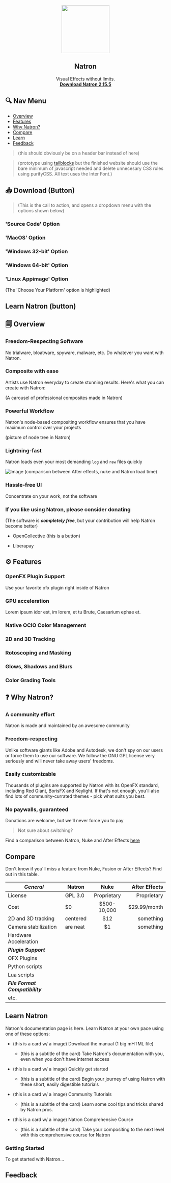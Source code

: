 <p align="center">
  <a href="https://natrongithub.github.io/">
    <img src="https://avatars3.githubusercontent.com/u/34493846?s=200&v=4" width="150">
  </a>
</p>



<h2 align="center">Natron</h2>

<p align="center">
  Visual Effects without limits.
  <br class=>
  <a href="https://natrongithub.github.io/"><strong>Download Natron 2.15.5</strong></a>
  <br>
</p>

## 🔍 Nav Menu

- [Overview](#overview)
- [Features](#features)
- [Why Natron?](#why-natron?)
- [Compare](#compare)
- [Learn](#getting-started)
- [Feedback](#feedback)

> (this should obviously be on a header bar instead of here)

> (prototype using [tailblocks](https://github.com/mertJF/tailblocks) but the finished website should use the bare minimum of javascript needed and delete unnecesary CSS rules using purifyCSS. All text uses the Inter Font.)

## 📥 Download (Button)

> (This is the call to action, and opens a dropdown menu with the options shown below)

### 'Source Code' Option

### 'MacOS' Option

### 'Windows 32-bit' Option

### 'Windows 64-bit' Option

### 'Linux Appimage' Option

(The 'Choose Your Platform' option is highlighted)

## Learn Natron (button)

## 🗐 Overview

### Freedom-Respecting Software

No trialware, bloatware, spyware, malware, etc. Do whatever you want with Natron.

### Composite with ease

Artists use Natron everyday to create stunning results. Here's what you can create with Natron:

(A carousel of professional composites made in Natron)

### Powerful Workflow

Natron's node-based compositing workflow ensures that you have maximum control over your projects

(picture of node tree in Natron)

### Lightning-fast

Natron loads even your most demanding `log` and `raw` files quickly

![Image](https://iili.io/JNoEyg.png)
(comparison between After effects, nuke and Natron load time)

### Hassle-free UI

Concentrate on your work, not the software

### If you like using Natron, please consider donating

(The software is ***completely free***, but your contribution will help Natron become better)

* OpenCollective (this is a button)

* Liberapay

## ⚙️ Features

### OpenFX Plugin Support

Use your favorite ofx plugin right inside of Natron

### GPU acceleration

Lorem ipsum idor est, im lorem, et tu Brute, Caesarium ephae et.

### Native OCIO Color Management

### 2D and 3D Tracking

### Rotoscoping and Masking

### Glows, Shadows and Blurs

### Color Grading Tools

## ❓ Why Natron?

### A community effort

Natron is made and maintained by an awesome community


### Freedom-respecting

Unlike software giants like Adobe and Autodesk, we don't spy on our users or force them to use our software. We follow the GNU GPL license very seriously and will never take away users' freedoms.

### Easily customizable

Thousands of plugins are supported by Natron with its OpenFX standard, including Red Giant, BorisFX and Keylight. If that's not enough, you'll also find lots of community-currated themes - pick what suits you best.

### No paywalls, guaranteed

Donations are welcome, but we'll never force you to pay

> Not sure about switching?

Find a comparison between Natron, Nuke and After Effects [here](#compare)

## Compare

Don't know if you'll miss a feature from Nuke, Fusion or After Effects? Find out in this table.

| ***General***                   | Natron   | Nuke        | After Effects |
| ------------------------------- | -------- |:-----------:| -------------:|
| License                         | GPL 3.0  | Proprietary | Proprietary   |
| Cost                            | $0       | $500-10,000 | $29.99/month  |
| 2D and 3D tracking              | centered | $12         | something     |
| Camera stabilization            | are neat | $1          | something     |
| Hardware Acceleration           |          |             |               |
| ***Plugin Support***            |          |             |               |
| OFX Plugins                     |          |             |               |
| Python scripts                  |          |             |               |
| Lua scripts                     |          |             |               |
| ***File Format Compatibility*** |          |             |               |
| etc.                            |          |             |               |

## Learn Natron

Natron's documentation page is here. Learn Natron at your own pace using one of these options:

* (this is a card w/ a image) Download the manual (1 big mHTML file)

  * (this is a subtitle of the card) Take Natron's documentation with you, even when you don't have internet access

* (this is a card w/ a image) Quickly get started

  * (this is a subtitle of the card) Begin your journey of using Natron with these short, easily digestible tutorials

* (this is a card w/ a image) Community Tutorials

  * (this is a subtitle of the card) Learn some cool tips and tricks shared by Natron pros.

* (this is a card w/ a image) Natron Comprehensive Course

  * (this is a subtitle of the card) Take your compositing to the next level with this comprehensive course for Natron

### Getting Started

To get started with Natron...

## Feedback